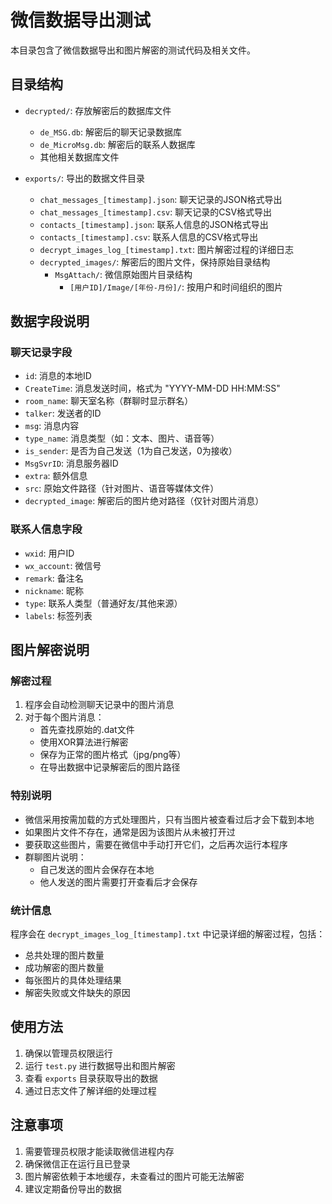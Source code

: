 # 微信数据导出测试

本目录包含了微信数据导出和图片解密的测试代码及相关文件。

## 目录结构

- `decrypted/`: 存放解密后的数据库文件
  - `de_MSG.db`: 解密后的聊天记录数据库
  - `de_MicroMsg.db`: 解密后的联系人数据库
  - 其他相关数据库文件

- `exports/`: 导出的数据文件目录
  - `chat_messages_[timestamp].json`: 聊天记录的JSON格式导出
  - `chat_messages_[timestamp].csv`: 聊天记录的CSV格式导出
  - `contacts_[timestamp].json`: 联系人信息的JSON格式导出
  - `contacts_[timestamp].csv`: 联系人信息的CSV格式导出
  - `decrypt_images_log_[timestamp].txt`: 图片解密过程的详细日志
  - `decrypted_images/`: 解密后的图片文件，保持原始目录结构
    - `MsgAttach/`: 微信原始图片目录结构
      - `[用户ID]/Image/[年份-月份]/`: 按用户和时间组织的图片

## 数据字段说明

### 聊天记录字段
- `id`: 消息的本地ID
- `CreateTime`: 消息发送时间，格式为 "YYYY-MM-DD HH:MM:SS"
- `room_name`: 聊天室名称（群聊时显示群名）
- `talker`: 发送者的ID
- `msg`: 消息内容
- `type_name`: 消息类型（如：文本、图片、语音等）
- `is_sender`: 是否为自己发送（1为自己发送，0为接收）
- `MsgSvrID`: 消息服务器ID
- `extra`: 额外信息
- `src`: 原始文件路径（针对图片、语音等媒体文件）
- `decrypted_image`: 解密后的图片绝对路径（仅针对图片消息）

### 联系人信息字段
- `wxid`: 用户ID
- `wx_account`: 微信号
- `remark`: 备注名
- `nickname`: 昵称
- `type`: 联系人类型（普通好友/其他来源）
- `labels`: 标签列表

## 图片解密说明

### 解密过程
1. 程序会自动检测聊天记录中的图片消息
2. 对于每个图片消息：
   - 首先查找原始的.dat文件
   - 使用XOR算法进行解密
   - 保存为正常的图片格式（jpg/png等）
   - 在导出数据中记录解密后的图片路径

### 特别说明
- 微信采用按需加载的方式处理图片，只有当图片被查看过后才会下载到本地
- 如果图片文件不存在，通常是因为该图片从未被打开过
- 要获取这些图片，需要在微信中手动打开它们，之后再次运行本程序
- 群聊图片说明：
  - 自己发送的图片会保存在本地
  - 他人发送的图片需要打开查看后才会保存

### 统计信息
程序会在 `decrypt_images_log_[timestamp].txt` 中记录详细的解密过程，包括：
- 总共处理的图片数量
- 成功解密的图片数量
- 每张图片的具体处理结果
- 解密失败或文件缺失的原因

## 使用方法

1. 确保以管理员权限运行
2. 运行 `test.py` 进行数据导出和图片解密
3. 查看 `exports` 目录获取导出的数据
4. 通过日志文件了解详细的处理过程

## 注意事项

1. 需要管理员权限才能读取微信进程内存
2. 确保微信正在运行且已登录
3. 图片解密依赖于本地缓存，未查看过的图片可能无法解密
4. 建议定期备份导出的数据 